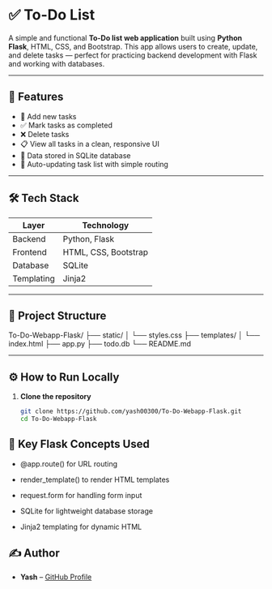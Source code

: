 # ✅ To-Do List 

A simple and functional **To-Do list web application** built using **Python Flask**, HTML, CSS, and Bootstrap. This app allows users to create, update, and delete tasks — perfect for practicing backend development with Flask and working with databases.

---

## 🚀 Features

- 📝 Add new tasks
- ✅ Mark tasks as completed
- ❌ Delete tasks
- 📋 View all tasks in a clean, responsive UI
- 💾 Data stored in SQLite database
- 🔁 Auto-updating task list with simple routing

---

## 🛠️ Tech Stack

| Layer        | Technology       |
|--------------|------------------|
| Backend      | Python, Flask    |
| Frontend     | HTML, CSS, Bootstrap |
| Database     | SQLite           |
| Templating   | Jinja2           |

---

## 📂 Project Structure

 To-Do-Webapp-Flask/
 ├── static/
 │ └── styles.css
 ├── templates/
 │ └── index.html
 ├── app.py
 ├── todo.db
 └── README.md


---

## ⚙️ How to Run Locally

1. **Clone the repository**
   ```bash
   git clone https://github.com/yash00300/To-Do-Webapp-Flask.git
   cd To-Do-Webapp-Flask

## 🧠 Key Flask Concepts Used

- @app.route() for URL routing

- render_template() to render HTML templates

- request.form for handling form input

- SQLite for lightweight database storage

- Jinja2 templating for dynamic HTML

## ✍️ Author

- **Yash** – [GitHub Profile](https://github.com/yash00300)

